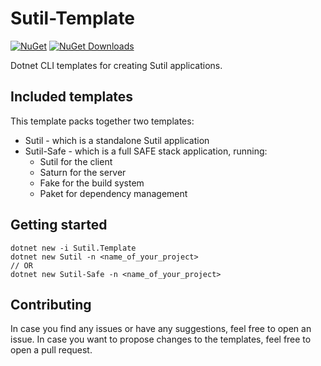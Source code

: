 # Sutil-Template
[![NuGet](https://img.shields.io/nuget/v/Sutil.Template)](https://www.nuget.org/packages/Sutil.Template)
[![NuGet Downloads](https://img.shields.io/nuget/dt/Sutil.Template)](https://www.nuget.org/packages/Sutil.Template)

Dotnet CLI templates for creating Sutil applications.

## Included templates
This template packs together two templates:
- Sutil - which is a standalone Sutil application
- Sutil-Safe - which is a full SAFE stack application, running:
  * Sutil for the client
  * Saturn for the server
  * Fake for the build system
  * Paket for dependency management

## Getting started
```
dotnet new -i Sutil.Template
dotnet new Sutil -n <name_of_your_project>
// OR
dotnet new Sutil-Safe -n <name_of_your_project>
```

## Contributing
In case you find any issues or have any suggestions, feel free to open an issue.
In case you want to propose changes to the templates, feel free to open a pull request.
